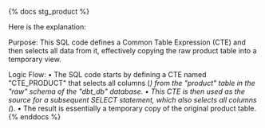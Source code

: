 {% docs stg_product %}

Here is the explanation:

Purpose:
This SQL code defines a Common Table Expression (CTE) and then selects all data from it, effectively copying the raw product table into a temporary view.

Logic Flow:
• The SQL code starts by defining a CTE named "CTE_PRODUCT" that selects all columns (*) from the "product" table in the "raw" schema of the "dbt_db" database.
• This CTE is then used as the source for a subsequent SELECT statement, which also selects all columns (*).
• The result is essentially a temporary copy of the original product table.
{% enddocs %}

